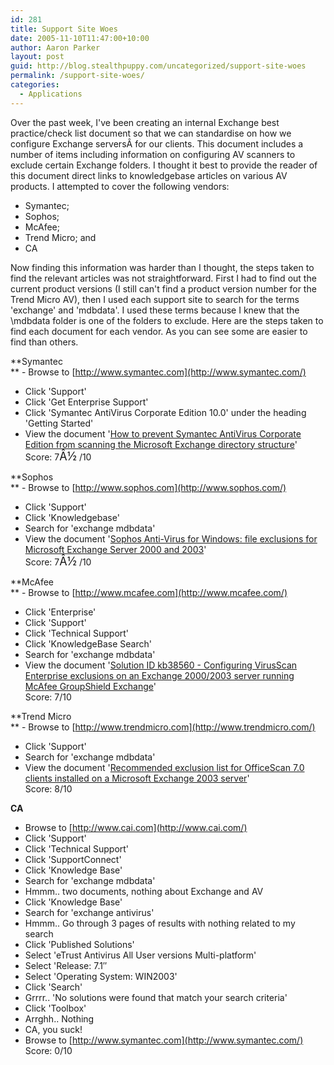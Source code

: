 ```yaml
---
id: 281
title: Support Site Woes
date: 2005-11-10T11:47:00+10:00
author: Aaron Parker
layout: post
guid: http://blog.stealthpuppy.com/uncategorized/support-site-woes
permalink: /support-site-woes/
categories:
  - Applications
---
```

Over the past week, I've been creating an internal Exchange best practice/check list document so that we can standardise on how we configure Exchange serversÂ for our clients. This document includes a number of items including information on configuring AV scanners to exclude certain Exchange folders. I thought it best to provide the reader of this document direct links to knowledgebase articles on various AV products. I attempted to cover the following vendors:

  * Symantec;
  * Sophos;
  * McAfee;
  * Trend Micro; and
  * CA

Now finding this information was harder than I thought, the steps taken to find the relevant articles was not straightforward. First I had to find out the current product versions (I still can't find a product version number for the Trend Micro AV), then I used each support site to search for the terms 'exchange' and 'mdbdata'. I used these terms because I knew that the \mdbdata folder is one of the folders to exclude. Here are the steps taken to find each document for each vendor. As you can see some are easier to find than others.

**Symantec  
** - Browse to [http://www.symantec.com](http://www.symantec.com/)  
- Click 'Support'  
- Click 'Get Enterprise Support'  
- Click 'Symantec AntiVirus Corporate Edition 10.0' under the heading 'Getting Started'  
- View the document '[How to prevent Symantec AntiVirus Corporate Edition from scanning the Microsoft Exchange directory structure](http://service1.symantec.com/SUPPORT/ent-security.nsf/docid/2005040513412648?OpenDocument&dtype=corp&src=ent_tutweb_nam?Open&dtype=corp&tdir=&tpre=&src=ent_tutweb_nam)'  
Score: 7<font size="4">Â½</font> /10

**Sophos  
** - Browse to [http://www.sophos.com](http://www.sophos.com/)  
- Click 'Support'  
- Click 'Knowledgebase'  
- Search for 'exchange mdbdata'  
- View the document '[Sophos Anti-Virus for Windows: file exclusions for Microsoft Exchange Server 2000 and 2003](http://www.sophos.com/support/knowledgebase/article/2214.html)'  
Score: 7<font size="4">Â½</font> /10

**McAfee  
** - Browse to [http://www.mcafee.com](http://www.mcafee.com/)  
- Click 'Enterprise'  
- Click 'Support'  
- Click 'Technical Support'  
- Click 'KnowledgeBase Search'  
- Search for 'exchange mdbdata'  
- View the document '[Solution ID kb38560 - Configuring VirusScan Enterprise exclusions on an Exchange 2000/2003 server running McAfee GroupShield Exchange](http://knowledgemap.nai.com/KanisaSupportSite/search.do?cmd=displayKCPopup&docType=kc&externalId=KBkb38560xml&sliceId=&dialogID=4606785)'  
Score: 7/10

**Trend Micro  
** - Browse to [http://www.trendmicro.com](http://www.trendmicro.com/)  
- Click 'Support'  
- Search for 'exchange mdbdata'  
- View the document '[Recommended exclusion list for OfficeScan 7.0 clients installed on a Microsoft Exchange 2003 server](http://kb.trendmicro.com/solutions/search/main/search/solutionDetail.asp?solutionID=25527&q=exchange+mdbdata&qp=&qt=exchange+mdbdata&qs=&r=4&c=25527&sort=0)'  
Score: 8/10

**CA**  
- Browse to [http://www.cai.com](http://www.cai.com/)  
- Click 'Support'  
- Click 'Technical Support'  
- Click 'SupportConnect'  
- Click 'Knowledge Base'  
- Search for 'exchange mdbdata'  
- Hmmm.. two documents, nothing about Exchange and AV  
- Click 'Knowledge Base'  
- Search for 'exchange antivirus'  
- Hmmm.. Go through 3 pages of results with nothing related to my search  
- Click 'Published Solutions'  
- Select 'eTrust Antivirus All User versions Multi-platform'  
- Select 'Release: 7.1&#8243;  
- Select 'Operating System: WIN2003'  
- Click 'Search'  
- Grrrr.. 'No solutions were found that match your search criteria'  
- Click 'Toolbox'  
- Arrghh.. Nothing  
- CA, you suck!  
- Browse to [http://www.symantec.com](http://www.symantec.com/)  
Score: 0/10